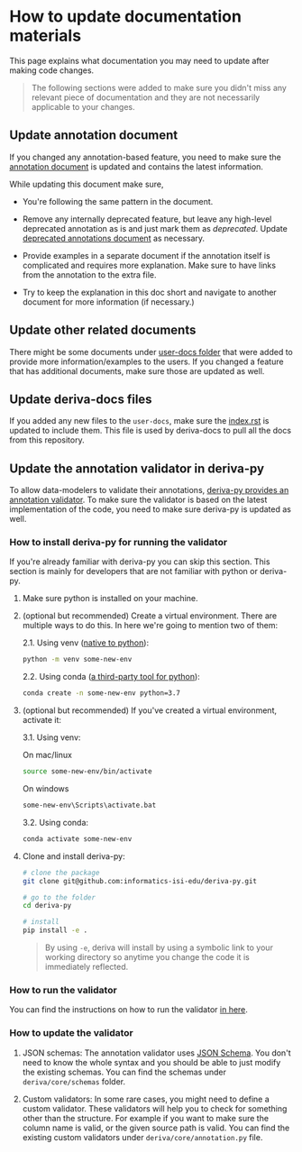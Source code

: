 # How to update documentation materials

This page explains what documentation you may need to update after making code changes.

> The following sections were added to make sure you didn't miss any relevant piece of documentation and they are not necessarily applicable to your changes.

## Update annotation document

If you changed any annotation-based feature, you need to make sure the [annotation document](../user-docs/annotation.md) is updated and contains the latest information.

While updating this document make sure,

- You're following the same pattern in the document.

- Remove any internally deprecated feature, but leave any high-level deprecated annotation as is and just mark them as _deprecated_. Update [deprecated annotations document](../user-docs/annotation-deprecated.md) as necessary.

- Provide examples in a separate document if the annotation itself is complicated and requires more explanation. Make sure to have links from the annotation to the extra file.

- Try to keep the explanation in this doc short and navigate to another document for more information (if necessary.)

## Update other related documents

There might be some documents under [user-docs folder](../user-docs) that were added to provide more information/examples to the users. If you changed a feature that has additional documents, make sure those are updated as well.

## Update deriva-docs files

If you added any new files to the `user-docs`, make sure the [index.rst](../index.rst) is updated to include them. This file is used by deriva-docs to pull all the docs from this repository.


## Update the annotation validator in deriva-py

To allow data-modelers to validate their annotations, [deriva-py provides an annotation validator](https://github.com/informatics-isi-edu/deriva-py/blob/master/deriva/config/annotation_validate.py). To make sure the validator is based on the latest implementation of the code, you need to make sure deriva-py is updated as well.

### How to install deriva-py for running the validator

If you're already familiar with deriva-py you can skip this section. This section is mainly for developers that are not familiar with python or deriva-py.

1. Make sure python is installed on your machine.

2. (optional but recommended) Create a virtual environment. There are multiple ways to do this. In here we're going to mention two of them:

    2.1. Using venv ([native to python](https://docs.python.org/3/tutorial/venv.html#creating-virtual-environments)):

    ```sh
    python -m venv some-new-env
    ```
    2.2. Using conda ([a third-party tool for python](https://docs.conda.io/en/latest/index.html)):
    ```sh
    conda create -n some-new-env python=3.7
    ```

3. (optional but recommended) If you've created a virtual environment, activate it:

    3.1. Using venv:

    On mac/linux
    ```sh
    source some-new-env/bin/activate
    ```
    On windows
    ```sh
    some-new-env\Scripts\activate.bat
    ```

    3.2. Using conda:

    ```sh
    conda activate some-new-env
    ```

4. Clone and install deriva-py:

    ```sh
    # clone the package
    git clone git@github.com:informatics-isi-edu/deriva-py.git

    # go to the folder
    cd deriva-py

    # install
    pip install -e .
    ```

    > By using `-e`, deriva will install by using a symbolic link to your working directory so anytime you change the code it is immediately reflected.

### How to run the validator

You can find the instructions on how to run the validator [in here](https://docs.derivacloud.org/deriva-py/cli/deriva-annotation-validate.html).

### How to update the validator

1. JSON schemas: The annotation validator uses [JSON Schema](https://json-schema.org/understanding-json-schema/). You don't need to know the whole syntax and you should be able to just modify the existing schemas. You can find the schemas under `deriva/core/schemas` folder.

2. Custom validators: In some rare cases, you might need to define a custom validator. These validators will help you to check for something other than the structure. For example if you want to make sure the column name is valid, or the given source path is valid. You can find the existing custom validators under `deriva/core/annotation.py` file.
